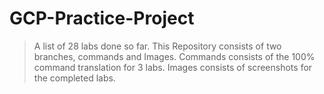 GCP-Practice-Project
====================
>A list of 28 labs done so far.
>This Repository consists of two branches, commands and Images.
>Commands consists of the 100% command translation for 3 labs.
>Images consists of screenshots for the completed labs.
